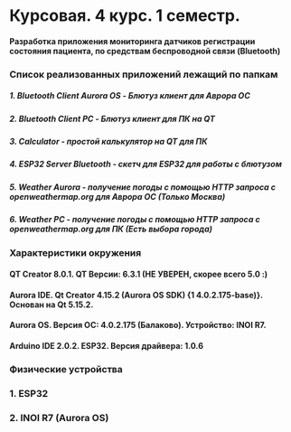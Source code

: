 # Курсовая. 4 курс. 1 семестр.
#### Разработка приложения мониторинга датчиков регистрации состояния пациента, по средствам беспроводной связи (Bluetooth)

### Список реализованных приложений лежащий по папкам
##### 1. Bluetooth Client Aurora OS - Блютуз клиент для Аврора ОС 
##### 2. Bluetooth Client PC - Блютуз клиент для ПК на QT
##### 3. Calculator - простой калькулятор на QT для ПК
##### 4. ESP32 Server Bluetooth - скетч для ESP32 для работы с блютузом
##### 5. Weather Aurora - получение погоды с помощью HTTP запроса с openweathermap.org для Аврора ОС (Только Москва)
##### 6. Weather PC - получение погоды с помощью HTTP запроса с openweathermap.org для ПК (Есть выбора города)

### Характеристики окружения
#### QT Creator 8.0.1. QT Версии: 6.3.1 (НЕ УВЕРЕН, скорее всего 5.0 :)
#### Aurora IDE. Qt Creator 4.15.2 (Aurora OS SDK) {1 4.0.2.175-base)}. Основан на Qt 5.15.2.
#### Aurora OS. Версия ОС: 4.0.2.175 (Балаково). Устройство: INOI R7.
#### Arduino IDE 2.0.2. ESP32. Версия драйвера: 1.0.6

### Физические устройства
### 1. ESP32 
### 2. INOI R7 (Aurora OS)
 
